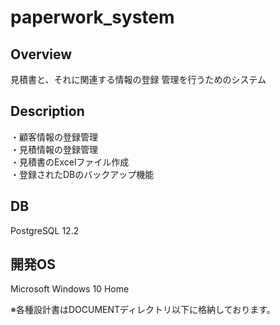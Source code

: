 # paperwork_system

## Overview
見積書と、それに関連する情報の登録 管理を行うためのシステム

## Description
・顧客情報の登録管理  
・見積情報の登録管理  
・見積書のExcelファイル作成  
・登録されたDBのバックアップ機能  

## DB
PostgreSQL                     12.2

## 開発OS
Microsoft Windows 10 Home

※各種設計書はDOCUMENTディレクトリ以下に格納しております。
